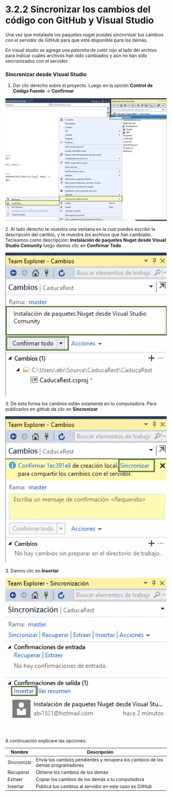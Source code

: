 # 3.2.2 Sincronizar los cambios del código con GitHub y Visual Studio

Una vez que instalaste los paquetes nuget puedes sincronizar tus cambios con el servidor de GitHub para que esté disponible para los demás.

En visual studio se agrega una palomita de color rojo al lado del archivo para indicar cuales archivos han sido cambiados y aún no han sido sincronizados con el servidor.

### Sincronizar  desde Visual Studio

1. Dar clic derecho sobre el proyecto. Luego en la opción **Control de Código Fuente** -> **Confirmar**

![](<../../.gitbook/assets/image (16).png>)

2\. Al lado derecho te muestra una ventana en la cual puedes escribir la descripción del cambio, y te muestra los archivos que han cambiado. Tecleamos como descripción: **Instalación de paquetes Nuget desde Visual Studio Comunity** luego damos clic en **Confirmar Todo**&#x20;

![](<../../.gitbook/assets/image (15).png>)

3\. De esta forma los cambios están solamente en tu computadora. Para publicarlos en github da clic en **Sincronizar**

![](<../../.gitbook/assets/image (17).png>)

3\. Damos clic en **Insertar**

![](<../../.gitbook/assets/image (18).png>)

&#x20;A continuación explicare las opciones:

| Nombre      | Descripción                                                                    |
| ----------- | ------------------------------------------------------------------------------ |
| Sincronizar | Envía tus cambios pendientes y recupera los cambios de los demás programadores |
| Recuperar   | Obtiene los cambios de los demás                                               |
| Extraer     | Copiar los cambios de los demás a tu computadora                               |
| Insertar    | Publica tus cambios al servidor en este caso es GitHub                         |

